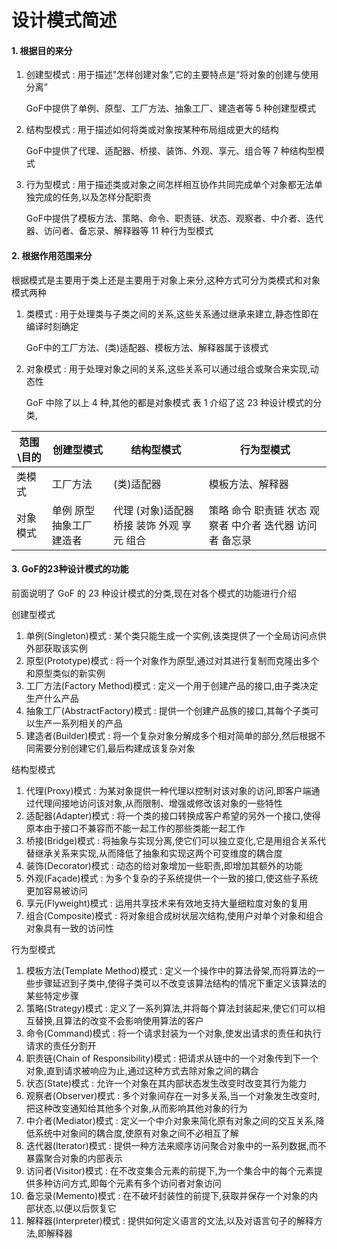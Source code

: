 # 设计模式简述

#### 1. 根据目的来分

1. 创建型模式 : 用于描述"怎样创建对象”,它的主要特点是“将对象的创建与使用分离”

   GoF中提供了单例、原型、工厂方法、抽象工厂、建造者等 5 种创建型模式

2. 结构型模式 : 用于描述如何将类或对象按某种布局组成更大的结构

   GoF中提供了代理、适配器、桥接、装饰、外观、享元、组合等 7 种结构型模式

3. 行为型模式 : 用于描述类或对象之间怎样相互协作共同完成单个对象都无法单独完成的任务,以及怎样分配职责

   GoF中提供了模板方法、策略、命令、职责链、状态、观察者、中介者、迭代器、访问者、备忘录、解释器等 11 种行为型模式

#### 2. 根据作用范围来分

根据模式是主要用于类上还是主要用于对象上来分,这种方式可分为类模式和对象模式两种

1. 类模式 : 用于处理类与子类之间的关系,这些关系通过继承来建立,静态性即在编译时刻确定

   GoF中的工厂方法、(类)适配器、模板方法、解释器属于该模式

2. 对象模式 : 用于处理对象之间的关系,这些关系可以通过组合或聚合来实现,动态性

   GoF 中除了以上 4 种,其他的都是对象模式
   表 1 介绍了这 23 种设计模式的分类,

| 范围\目的 | 创建型模式                | 结构型模式                                 | 行为型模式                                               |
| --------- | ------------------------- | ------------------------------------------ | -------------------------------------------------------- |
| 类模式    | 工厂方法                  | (类)适配器                                 | 模板方法、解释器                                         |
| 对象模式  | 单例 原型 抽象工厂 建造者 | 代理 (对象)适配器 桥接 装饰 外观 享元 组合 | 策略 命令 职责链 状态 观察者 中介者 迭代器 访问者 备忘录 |

#### 3. GoF的23种设计模式的功能

前面说明了 GoF 的 23 种设计模式的分类,现在对各个模式的功能进行介绍

创建型模式

1. 单例(Singleton)模式 : 某个类只能生成一个实例,该类提供了一个全局访问点供外部获取该实例
2. 原型(Prototype)模式 : 将一个对象作为原型,通过对其进行复制而克隆出多个和原型类似的新实例
3. 工厂方法(Factory Method)模式 : 定义一个用于创建产品的接口,由子类决定生产什么产品
4. 抽象工厂(AbstractFactory)模式 : 提供一个创建产品族的接口,其每个子类可以生产一系列相关的产品
5. 建造者(Builder)模式 : 将一个复杂对象分解成多个相对简单的部分,然后根据不同需要分别创建它们,最后构建成该复杂对象

结构型模式

1. 代理(Proxy)模式 : 为某对象提供一种代理以控制对该对象的访问,即客户端通过代理间接地访问该对象,从而限制、增强或修改该对象的一些特性
2. 适配器(Adapter)模式 : 将一个类的接口转换成客户希望的另外一个接口,使得原本由于接口不兼容而不能一起工作的那些类能一起工作
3. 桥接(Bridge)模式 : 将抽象与实现分离,使它们可以独立变化,它是用组合关系代替继承关系来实现,从而降低了抽象和实现这两个可变维度的耦合度
4. 装饰(Decorator)模式 : 动态的给对象增加一些职责,即增加其额外的功能
5. 外观(Façade)模式 : 为多个复杂的子系统提供一个一致的接口,使这些子系统更加容易被访问
6. 享元(Flyweight)模式 : 运用共享技术来有效地支持大量细粒度对象的复用
7. 组合(Composite)模式 : 将对象组合成树状层次结构,使用户对单个对象和组合对象具有一致的访问性

行为型模式

1. 模板方法(Template Method)模式 : 定义一个操作中的算法骨架,而将算法的一些步骤延迟到子类中,使得子类可以不改变该算法结构的情况下重定义该算法的某些特定步骤
2. 策略(Strategy)模式 : 定义了一系列算法,并将每个算法封装起来,使它们可以相互替换,且算法的改变不会影响使用算法的客户
3. 命令(Command)模式 : 将一个请求封装为一个对象,使发出请求的责任和执行请求的责任分割开
4. 职责链(Chain of Responsibility)模式 : 把请求从链中的一个对象传到下一个对象,直到请求被响应为止,通过这种方式去除对象之间的耦合
5. 状态(State)模式 : 允许一个对象在其内部状态发生改变时改变其行为能力
6. 观察者(Observer)模式 : 多个对象间存在一对多关系,当一个对象发生改变时,把这种改变通知给其他多个对象,从而影响其他对象的行为
7. 中介者(Mediator)模式 : 定义一个中介对象来简化原有对象之间的交互关系,降低系统中对象间的耦合度,使原有对象之间不必相互了解
8. 迭代器(Iterator)模式 : 提供一种方法来顺序访问聚合对象中的一系列数据,而不暴露聚合对象的内部表示
9. 访问者(Visitor)模式 : 在不改变集合元素的前提下,为一个集合中的每个元素提供多种访问方式,即每个元素有多个访问者对象访问
10. 备忘录(Memento)模式 : 在不破坏封装性的前提下,获取并保存一个对象的内部状态,以便以后恢复它
11. 解释器(Interpreter)模式 : 提供如何定义语言的文法,以及对语言句子的解释方法,即解释器